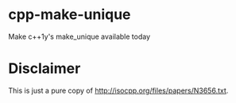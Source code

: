 cpp-make-unique
===============

Make c++1y's make_unique available today

Disclaimer
==========

This is just a pure copy of <http://isocpp.org/files/papers/N3656.txt>.